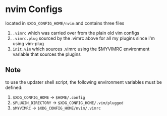 # nvim Configs
located in `$XDG_CONFIG_HOME/nvim` and contains three files

1. `.vimrc` which was carried over from the plain old vim configs
2. `.vimrc.plug` sourced by the .vimrc above for all my plugins since I'm using vim-plug
3. `init.vim` which sources .vimrc using the $MYVIMRC environment variable that sources the plugins

## Note
to use the updater shell script, the following environment variables must be defined:

1. `$XDG_CONFIG_HOME` -> `$HOME/.config`
2. `$PLUGIN_DIRECTORY` -> `$XDG_CONFIG_HOME/.vim/plugged`
3. `$MYVIMRC` -> `$XDG_CONFIG_HOME/nvim/.vimrc`
